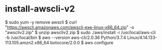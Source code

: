 # install-awscli-v2

$ sudo yum -y remove awscli
$ curl "https://awscli.amazonaws.com/awscli-exe-linux-x86_64.zip" -o "awscliv2.zip"
$ unzip awscliv2.zip
$ sudo ./aws/install -i /usr/local/aws-cli -b /usr/local/bin
$ aws --version
aws-cli/2.0.36 Python/3.7.4 Linux/4.14.133-113.105.amzn2.x86_64 botocore/2.0.0
$ aws configure
